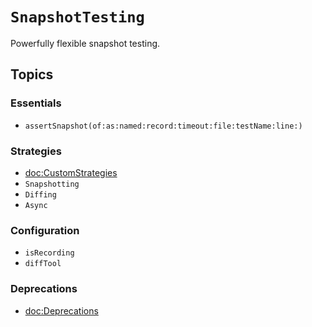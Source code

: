 # ``SnapshotTesting``

Powerfully flexible snapshot testing.

## Topics

### Essentials

- ``assertSnapshot(of:as:named:record:timeout:file:testName:line:)``

### Strategies

- <doc:CustomStrategies>
- ``Snapshotting``
- ``Diffing``
- ``Async``

### Configuration

- ``isRecording``
- ``diffTool``

### Deprecations

- <doc:Deprecations>
